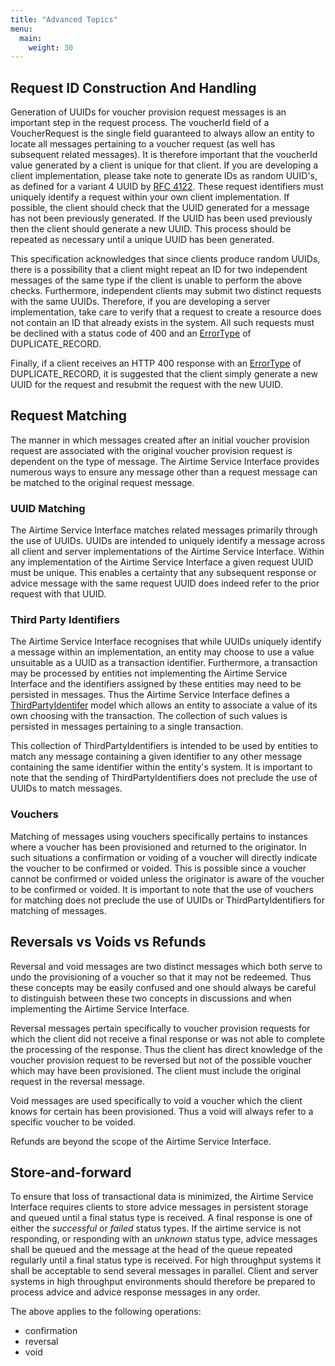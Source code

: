 ```yaml
---
title: "Advanced Topics"
menu:
  main:
    weight: 30
---
```


## Request ID Construction And Handling

Generation of UUIDs for voucher provision request messages is an important step in the request process. The voucherId field of a VoucherRequest is the single field guaranteed to always allow an entity to locate all messages pertaining to a voucher request (as well has subsequent related messages). It is therefore important that the voucherId value generated by a client is unique for that client. If you are developing a client implementation, please take note to generate IDs as random UUID's, as defined for a variant 4 UUID by [RFC 4122](https://tools.ietf.org/html/rfc4122). These request identifiers must uniquely identify a request within your own client implementation. If possible, the client should check that the UUID generated for a message has not been previously generated. If the UUID has been used previously then the client should generate a new UUID. This process should be repeated as necessary until a unique UUID has been generated.

This specification acknowledges that since clients produce random UUIDs, there is a possibility that a client might repeat an ID for two independent messages of the same type if the client is unable to perform the above checks. Furthermore, independent clients may submit two distinct requests with the same UUIDs. Therefore, if you are developing a server implementation, take care to verify that a request to create a resource does not contain an ID that already exists in the system. All such requests must be declined with a status code of 400 and an [ErrorType](/specification/definitions/#errordetail) of DUPLICATE_RECORD.

Finally, if a client receives an HTTP 400 response with an [ErrorType](/specification/definitions/#errordetail) of DUPLICATE_RECORD, it is suggested that the client simply generate a new UUID for the request and resubmit the request with the new UUID.


## Request Matching

The manner in which messages created after an initial voucher provision request are associated with the original voucher provision request is dependent on the type of message. The Airtime Service Interface provides numerous ways to ensure any message other than a request message can be matched to the original request message.

### UUID Matching

The Airtime Service Interface matches related messages primarily through the use of UUIDs. UUIDs are intended to uniquely identify a message across all client and server implementations of the Airtime Service Interface. Within any implementation of the Airtime Service Interface a given request UUID must be unique. This enables a certainty that any subsequent response or advice message with the same request UUID does indeed refer to the prior request with that UUID.

### Third Party Identifiers

The Airtime Service Interface recognises that while UUIDs uniquely identify a message within an implementation, an entity may choose to use a value unsuitable as a UUID as a transaction identifier. Furthermore, a transaction may be processed by entities not implementing the Airtime Service Interface and the identifiers assigned by these entities may need to be persisted in messages. Thus the Airtime Service Interface defines a [ThirdPartyIdentifer](/specification/definitions/#thirdpartyidentifier) model which allows an entity to associate a value of its own choosing with the transaction. The collection of such values is persisted in messages pertaining to a single transaction.

This collection of ThirdPartyIdentifiers is intended to be used by entities to match any message containing a given identifier to any other message containing the same identifier within the entity's system. It is important to note that the sending of ThirdPartyIdentifiers does not preclude the use of UUIDs to match messages.

### Vouchers

Matching of messages using vouchers specifically pertains to instances where a voucher has been provisioned and returned to the originator. In such situations a confirmation or voiding of a voucher will directly indicate the voucher to be confirmed or voided. This is possible since a voucher cannot be confirmed or voided unless the originator is aware of the voucher to be confirmed or voided. It is important to note that the use of vouchers for matching does not preclude the use of UUIDs or ThirdPartyIdentifiers for matching of messages.

## Reversals vs Voids vs Refunds

Reversal and void messages are two distinct messages which both serve to undo the provisioning of a voucher so that it may not be redeemed. Thus these concepts may be easily confused and one should always be careful to distinguish between these two concepts in discussions and when implementing the Airtime Service Interface.

Reversal messages pertain specifically to voucher provision requests for which the client did not receive a final response or was not able to complete the processing of the response. Thus the client has direct knowledge of the voucher provision request to be reversed but not of the possible voucher which may have been provisioned. The client must include the original request in the reversal message.

Void messages are used specifically to void a voucher which the client knows for certain has been provisioned. Thus a void will always refer to a specific voucher to be voided.

Refunds are beyond the scope of the Airtime Service Interface.


## Store-and-forward

To ensure that loss of transactional data is minimized, the Airtime Service Interface requires clients to store advice messages in persistent storage and queued until a final status type is received. A final response is one of either the _successful_ or _failed_ status types. If the airtime service is not responding, or responding with an _unknown_ status type, advice messages shall be queued and the message at the head of the queue repeated regularly until a final status type is received. For high throughput systems it shall be acceptable to send several messages in parallel. Client and server systems in high throughput environments should therefore be prepared to process advice and advice response messages in any order.

The above applies to the following operations:

* confirmation
* reversal
* void
